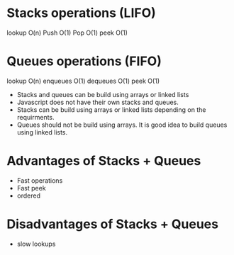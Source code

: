# Stacks operations (LIFO)

lookup O(n)
Push O(1)
Pop O(1)
peek O(1)

# Queues operations (FIFO)

lookup O(n)
enqueues O(1)
dequeues O(1)
peek O(1)

- Stacks and queues can be build using arrays or linked lists
- Javascript does not have their own stacks and queues.
- Stacks can be build using arrays or linked lists depending on the requirments.
- Queues should not be build using arrays. It is good idea to build queues using linked lists.

# Advantages of Stacks + Queues

- Fast operations
- Fast peek
- ordered

# Disadvantages of Stacks + Queues

- slow lookups
